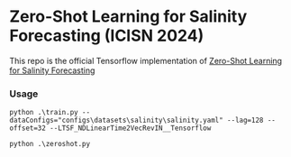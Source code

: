 # Zero-Shot Learning for Salinity Forecasting (ICISN 2024)
This repo is the official Tensorflow implementation of [Zero-Shot Learning for Salinity Forecasting](https://doi.org/10.1007/978-981-97-5504-2_43)

### Usage
```
python .\train.py --dataConfigs="configs\datasets\salinity\salinity.yaml" --lag=128 --offset=32 --LTSF_NDLinearTime2VecRevIN__Tensorflow
```

```
python .\zeroshot.py
```
